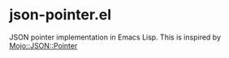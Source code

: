 # json-pointer.el

JSON pointer implementation in Emacs Lisp. This is inspired by [Mojo::JSON::Pointer](http://mojolicious.org/perldoc/Mojo/JSON/Pointer)

